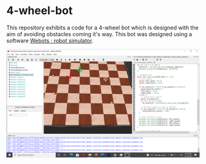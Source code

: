 # 4-wheel-bot

This repository exhibits a code for a 4-wheel bot which is designed with the aim of avoiding obstacles coming it's way. This bot was designed using a software [Webots : robot simulator](https://cyberbotics.com/).

![](4-whl-bot.png)
